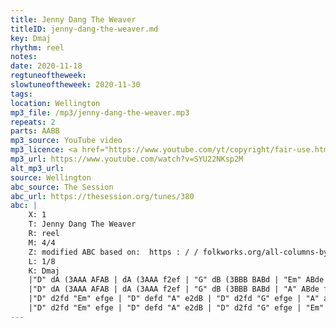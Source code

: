 ```yaml
---
title: Jenny Dang The Weaver
titleID: jenny-dang-the-weaver.md
key: Dmaj
rhythm: reel
notes:
date: 2020-11-18
regtuneoftheweek:
slowtuneoftheweek: 2020-11-30
tags:
location: Wellington
mp3_file: /mp3/jenny-dang-the-weaver.mp3
repeats: 2
parts: AABB
mp3_source: YouTube video
mp3_licence: <a href="https://www.youtube.com/yt/copyright/fair-use.html">YouTube Fair Use</a>
mp3_url: https://www.youtube.com/watch?v=SYU22NKsp2M
alt_mp3_url:
source: Wellington
abc_source: The Session
abc_url: https://thesession.org/tunes/380
abc: |
    X: 1
    T: Jenny Dang The Weaver
    R: reel
    M: 4/4
    Z: modified ABC based on:  https : / / folkworks.org/all-columns-by-/36927-cassel-teaches-jenny-dang-the-weaver
    L: 1/8
    K: Dmaj
    |"D" dA (3AAA AFAB | dA (3AAA f2ef | "G" dB (3BBB BABd | "Em" ABde "A" faef|
    |"D" dA (3AAA AFAB | dA (3AAA f2ef | "G" dB (3BBB BABd | "A" ABde f2ef|
    |"D" d2fd "Em" efge | "D" defd "A" e2dB | "D" d2fd "G" efge | "A" aA (3AAA f2ef|
    |"D" d2fd "Em" efge | "D" defd "A" e2dB | "D" d2fd "G" efge | "Em" abag "A7" fgef|
---
```

